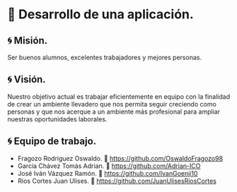 # &#x1F365; Desarrollo de una aplicación.

## &#x1F300; Misión.
Ser buenos alumnos, excelentes trabajadores y mejores personas.

## &#x1F300; Visión.
Nuestro objetivo actual es trabajar eficientemente en equipo con la finalidad de crear un ambiente llevadero que nos permita seguir creciendo como personas y que nos acerque a un ambiente más profesional para ampliar nuestras oportunidades laborales.

## &#x1F300; Equipo de trabajo.
- Fragozo Rodriguez Oswaldo. &#x1F4BC; https://github.com/OswaldoFragozo98
- García Chávez Tomás Adrian. &#x1F4BC; https://github.com/Adrian-ICO
- José Iván Vázquez Ramón. &#x1F4BC; https://github.com/IvanGoenji10
- Rios Cortes Juan Ulises. &#x1F4BC; https://github.com/JuanUlisesRiosCortes
